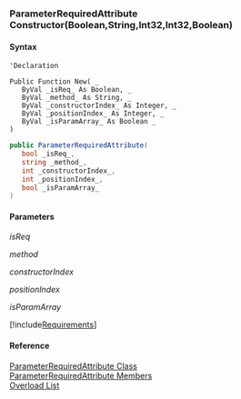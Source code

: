 ﻿### ParameterRequiredAttribute Constructor(Boolean,String,Int32,Int32,Boolean)

#### Syntax

```vbnet
'Declaration

Public Function New( _
   ByVal _isReq_ As Boolean, _
   ByVal _method_ As String, _
   ByVal _constructorIndex_ As Integer, _
   ByVal _positionIndex_ As Integer, _
   ByVal _isParamArray_ As Boolean _
)
```

```csharp
public ParameterRequiredAttribute( 
   bool _isReq_,
   string _method_,
   int _constructorIndex_,
   int _positionIndex_,
   bool _isParamArray_
)
```

#### Parameters

_isReq_

_method_

_constructorIndex_

_positionIndex_

_isParamArray_

[!include[Requirements](../partials/requirements.md)]

#### Reference

[ParameterRequiredAttribute Class](fcSDK~FChoice.Foundation.Clarify.Attributes.ParameterRequiredAttribute.md)  
[ParameterRequiredAttribute Members](fcSDK~FChoice.Foundation.Clarify.Attributes.ParameterRequiredAttribute_members.md)  
[Overload List](fcSDK~FChoice.Foundation.Clarify.Attributes.ParameterRequiredAttribute~_ctor.md)